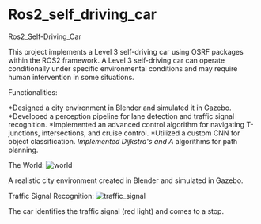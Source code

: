 # Ros2_self_driving_car


Ros2_Self-Driving_Car

This project implements a Level 3 self-driving car using OSRF packages within the ROS2 framework. A Level 3 self-driving car can operate conditionally under specific environmental conditions and may require human intervention in some situations.

Functionalities:

*Designed a city environment in Blender and simulated it in Gazebo.
*Developed a perception pipeline for lane detection and traffic signal recognition.
*Implemented an advanced control algorithm for navigating T-junctions, intersections, and cruise control.
*Utilized a custom CNN for object classification.
*Implemented Dijkstra's and A* algorithms for path planning.

The World:
![world](https://github.com/hrishikesh829370/Ros2_self_driving_car/assets/131910887/af6f7590-821c-4449-9545-6287c3107b12)


A realistic city environment created in Blender and simulated in Gazebo.

Traffic Signal Recognition:
![traffic_signal](https://github.com/hrishikesh829370/Ros2_self_driving_car/assets/131910887/fb6eeadc-ab3d-422c-94b8-7b6844594673)

The car identifies the traffic signal (red light) and comes to a stop.
